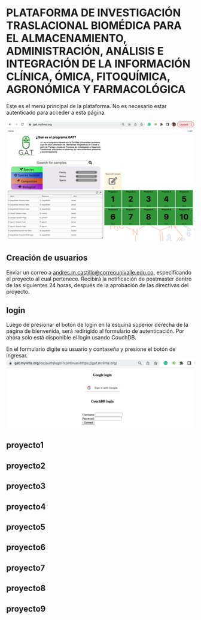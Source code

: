 # PLATAFORMA DE INVESTIGACIÓN TRASLACIONAL BIOMÉDICA PARA EL ALMACENAMIENTO, ADMINISTRACIÓN, ANÁLISIS E INTEGRACIÓN DE LA INFORMACIÓN CLÍNICA, ÓMICA, FITOQUÍMICA, AGRONÓMICA Y FARMACOLÓGICA

Este es el menú principal de la plataforma. No es necesario estar autenticado para acceder a esta página. 

<img src="images/home.png">

## Creación de usuarios

Enviar un correo a andres.m.castillo@correounivalle.edu.co, especificando el proyecto al cual pertenece. Recibirá la notificación de postmaster dentro de las siguientes 24 horas, después de la aprobación de las directivas del proyecto.

## login
Luego de presionar el botón de login en la esquina superior derecha de la página de bienvenida, será redirigido al formulario de autenticación. Por ahora solo está disponible el login usando CouchDB. 

En el formulario digite su usuario y contaseña y presione el botón de ingresar.
<img src="images/login.png">


## proyecto1

## proyecto2

## proyecto3

## proyecto4

## proyecto5

## proyecto6

## proyecto7

## proyecto8

## proyecto9